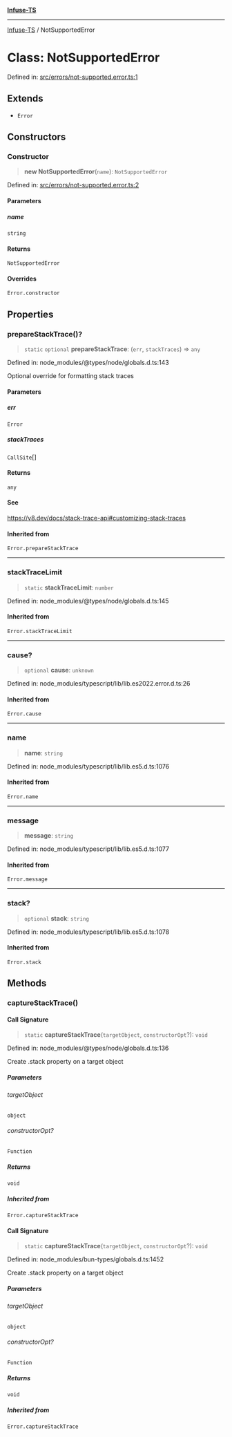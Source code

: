 [**Infuse-TS**](../README.md)

***

[Infuse-TS](../README.md) / NotSupportedError

# Class: NotSupportedError

Defined in: [src/errors/not-supported.error.ts:1](https://github.com/D-Kay6/Infuse-TS/blob/1387e3f339bea91025c5da407e0b7dff28feffb5/src/errors/not-supported.error.ts#L1)

## Extends

- `Error`

## Constructors

### Constructor

> **new NotSupportedError**(`name`): `NotSupportedError`

Defined in: [src/errors/not-supported.error.ts:2](https://github.com/D-Kay6/Infuse-TS/blob/1387e3f339bea91025c5da407e0b7dff28feffb5/src/errors/not-supported.error.ts#L2)

#### Parameters

##### name

`string`

#### Returns

`NotSupportedError`

#### Overrides

`Error.constructor`

## Properties

### prepareStackTrace()?

> `static` `optional` **prepareStackTrace**: (`err`, `stackTraces`) => `any`

Defined in: node\_modules/@types/node/globals.d.ts:143

Optional override for formatting stack traces

#### Parameters

##### err

`Error`

##### stackTraces

`CallSite`[]

#### Returns

`any`

#### See

https://v8.dev/docs/stack-trace-api#customizing-stack-traces

#### Inherited from

`Error.prepareStackTrace`

***

### stackTraceLimit

> `static` **stackTraceLimit**: `number`

Defined in: node\_modules/@types/node/globals.d.ts:145

#### Inherited from

`Error.stackTraceLimit`

***

### cause?

> `optional` **cause**: `unknown`

Defined in: node\_modules/typescript/lib/lib.es2022.error.d.ts:26

#### Inherited from

`Error.cause`

***

### name

> **name**: `string`

Defined in: node\_modules/typescript/lib/lib.es5.d.ts:1076

#### Inherited from

`Error.name`

***

### message

> **message**: `string`

Defined in: node\_modules/typescript/lib/lib.es5.d.ts:1077

#### Inherited from

`Error.message`

***

### stack?

> `optional` **stack**: `string`

Defined in: node\_modules/typescript/lib/lib.es5.d.ts:1078

#### Inherited from

`Error.stack`

## Methods

### captureStackTrace()

#### Call Signature

> `static` **captureStackTrace**(`targetObject`, `constructorOpt`?): `void`

Defined in: node\_modules/@types/node/globals.d.ts:136

Create .stack property on a target object

##### Parameters

###### targetObject

`object`

###### constructorOpt?

`Function`

##### Returns

`void`

##### Inherited from

`Error.captureStackTrace`

#### Call Signature

> `static` **captureStackTrace**(`targetObject`, `constructorOpt`?): `void`

Defined in: node\_modules/bun-types/globals.d.ts:1452

Create .stack property on a target object

##### Parameters

###### targetObject

`object`

###### constructorOpt?

`Function`

##### Returns

`void`

##### Inherited from

`Error.captureStackTrace`
